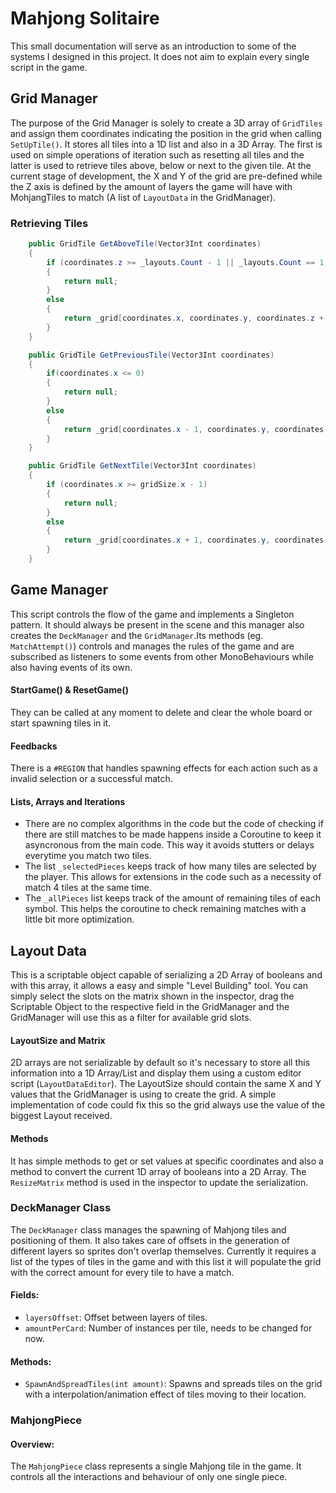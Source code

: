 # Mahjong Solitaire

This small documentation will serve as an introduction to some of the systems I designed in this project. It does not aim to explain every single script in the game.

## Grid Manager
The purpose of the Grid Manager is solely to create a 3D array of `GridTiles` and assign them coordinates indicating the position in the grid when calling `SetUpTile()`. It stores all tiles into a 1D list and also in a 3D Array. The first is used on simple operations of iteration such as resetting all tiles and the latter is used to retrieve tiles above, below or next to the given tile. At the current stage of development, the X and Y of the grid are pre-defined while the Z axis is defined by the amount of layers the game will have with MohjangTiles to match (A list of `LayoutData` in the GridManager).


### Retrieving Tiles

```C#
    public GridTile GetAboveTile(Vector3Int coordinates)
    {
        if (coordinates.z >= _layouts.Count - 1 || _layouts.Count == 1)
        {
            return null;
        }
        else
        {
            return _grid[coordinates.x, coordinates.y, coordinates.z + 1];
        }
    }

    public GridTile GetPreviousTile(Vector3Int coordinates)
    {
        if(coordinates.x <= 0)
        {
            return null;
        }
        else
        {
            return _grid[coordinates.x - 1, coordinates.y, coordinates.z];
        }
    }

    public GridTile GetNextTile(Vector3Int coordinates)
    {
        if (coordinates.x >= gridSize.x - 1)
        {
            return null;
        }
        else
        {
            return _grid[coordinates.x + 1, coordinates.y, coordinates.z];
        }
    }
```


## Game Manager

This script controls the flow of the game and implements a Singleton pattern. It should always be present in the scene and this manager also creates the `DeckManager` and the `GridManager`.Its methods (eg. `MatchAttempt()`) controls and manages the rules of the game and are subscribed as listeners to some events from other MonoBehaviours while also having events of its own.

#### StartGame() & ResetGame()
They can be called at any moment to delete and clear the whole board or start spawning tiles in it.
#### Feedbacks
There is a `#REGION` that handles spawning effects for each action such as a invalid selection or a successful match.
#### Lists, Arrays and Iterations
- There are no complex algorithms in the code but the code of checking if there are still matches to be made happens inside a Coroutine to keep it asyncronous from the main code. This way it avoids stutters or delays everytime you match two tiles.
- The list `_selectedPieces` keeps track of how many tiles are selected by the player. This allows for extensions in the code such as a necessity of match 4 tiles at the same time. 
- The `_allPieces` list keeps track of the amount of remaining tiles of each symbol. This helps the coroutine to check remaining matches with a little bit more optimization.

## Layout Data
This is a scriptable object capable of serializing a 2D Array of booleans and with this array, it allows a easy and simple "Level Building" tool. You can simply select the slots on the matrix shown in the inspector, drag the Scriptable Object to the respective field in the GridManager and the GridManager will use this as a filter for available grid slots.

#### LayoutSize and Matrix
2D arrays are not serializable by default so it's necessary to store all this information into a 1D Array/List and display them using a custom editor script (`LayoutDataEditor`). The LayoutSize should contain the same X and Y values that the GridManager is using to create the grid. A simple implementation of code could fix this so the grid always use the value of the biggest Layout received.
#### Methods
It has simple methods to get or set values at specific coordinates and also a method to convert the current 1D array of booleans into a 2D Array. The `ResizeMatrix` method is used in the inspector to update the serialization.

### DeckManager Class
The `DeckManager` class manages the spawning of Mahjong tiles and positioning of them. It also takes care of offsets in the generation of different layers so sprites don't overlap themselves. Currently it requires a list of the types of tiles in the game and with this list it will populate the grid with the correct amount for every tile to have a match.

#### Fields:
- `layersOffset`: Offset between layers of tiles.
- `amountPerCard`: Number of instances per tile, needs to be changed for now.

#### Methods:
- `SpawnAndSpreadTiles(int amount)`: Spawns and spreads tiles on the grid with a interpolation/animation effect of tiles moving to their location.

### MahjongPiece

#### Overview:
The `MahjongPiece` class represents a single Mahjong tile in the game. It controls all the interactions and behaviour of only one single piece.
